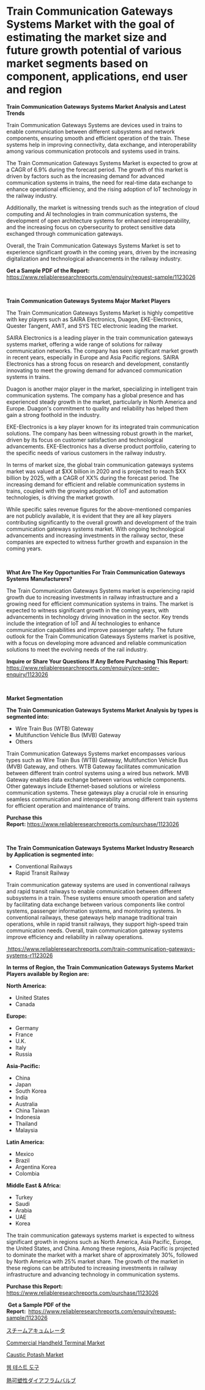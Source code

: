 <p><h1>Train Communication Gateways Systems Market with the goal of estimating the market size and future growth potential of various market segments based on component, applications, end user and region</h1></p><p><strong>Train Communication Gateways Systems Market Analysis and Latest Trends</strong></p>
<p><p>Train Communication Gateways Systems are devices used in trains to enable communication between different subsystems and network components, ensuring smooth and efficient operation of the train. These systems help in improving connectivity, data exchange, and interoperability among various communication protocols and systems used in trains.</p><p>The Train Communication Gateways Systems Market is expected to grow at a CAGR of 6.9% during the forecast period. The growth of this market is driven by factors such as the increasing demand for advanced communication systems in trains, the need for real-time data exchange to enhance operational efficiency, and the rising adoption of IoT technology in the railway industry. </p><p>Additionally, the market is witnessing trends such as the integration of cloud computing and AI technologies in train communication systems, the development of open architecture systems for enhanced interoperability, and the increasing focus on cybersecurity to protect sensitive data exchanged through communication gateways.</p><p>Overall, the Train Communication Gateways Systems Market is set to experience significant growth in the coming years, driven by the increasing digitalization and technological advancements in the railway industry.</p></p>
<p><strong>Get a Sample PDF of the Report:&nbsp;</strong> <a href="https://www.reliableresearchreports.com/enquiry/request-sample/1123026">https://www.reliableresearchreports.com/enquiry/request-sample/1123026</a></p>
<p>&nbsp;</p>
<p><strong>Train Communication Gateways Systems Major Market Players</strong></p>
<p><p>The Train Communication Gateways Systems Market is highly competitive with key players such as SAIRA Electronics, Duagon, EKE-Electronics, Quester Tangent, AMiT, and SYS TEC electronic leading the market. </p><p>SAIRA Electronics is a leading player in the train communication gateways systems market, offering a wide range of solutions for railway communication networks. The company has seen significant market growth in recent years, especially in Europe and Asia Pacific regions. SAIRA Electronics has a strong focus on research and development, constantly innovating to meet the growing demand for advanced communication systems in trains. </p><p>Duagon is another major player in the market, specializing in intelligent train communication systems. The company has a global presence and has experienced steady growth in the market, particularly in North America and Europe. Duagon's commitment to quality and reliability has helped them gain a strong foothold in the industry.</p><p>EKE-Electronics is a key player known for its integrated train communication solutions. The company has been witnessing robust growth in the market, driven by its focus on customer satisfaction and technological advancements. EKE-Electronics has a diverse product portfolio, catering to the specific needs of various customers in the railway industry.</p><p>In terms of market size, the global train communication gateways systems market was valued at $XX billion in 2020 and is projected to reach $XX billion by 2025, with a CAGR of XX% during the forecast period. The increasing demand for efficient and reliable communication systems in trains, coupled with the growing adoption of IoT and automation technologies, is driving the market growth. </p><p>While specific sales revenue figures for the above-mentioned companies are not publicly available, it is evident that they are all key players contributing significantly to the overall growth and development of the train communication gateways systems market. With ongoing technological advancements and increasing investments in the railway sector, these companies are expected to witness further growth and expansion in the coming years.</p></p>
<p>&nbsp;</p>
<p><strong>What Are The Key Opportunities For Train Communication Gateways Systems Manufacturers?</strong></p>
<p><p>The Train Communication Gateways Systems market is experiencing rapid growth due to increasing investments in railway infrastructure and a growing need for efficient communication systems in trains. The market is expected to witness significant growth in the coming years, with advancements in technology driving innovation in the sector. Key trends include the integration of IoT and AI technologies to enhance communication capabilities and improve passenger safety. The future outlook for the Train Communication Gateways Systems market is positive, with a focus on developing more advanced and reliable communication solutions to meet the evolving needs of the rail industry.</p></p>
<p><strong>Inquire or Share Your Questions If Any Before Purchasing This Report:</strong> <a href="https://www.reliableresearchreports.com/enquiry/pre-order-enquiry/1123026">https://www.reliableresearchreports.com/enquiry/pre-order-enquiry/1123026</a></p>
<p>&nbsp;</p>
<p><strong>Market Segmentation</strong></p>
<p><strong>The Train Communication Gateways Systems Market Analysis by types is segmented into:</strong></p>
<p><ul><li>Wire Train Bus (WTB) Gateway</li><li>Multifunction Vehicle Bus (MVB) Gateway</li><li>Others</li></ul></p>
<p><p>Train Communication Gateways Systems market encompasses various types such as Wire Train Bus (WTB) Gateway, Multifunction Vehicle Bus (MVB) Gateway, and others. WTB Gateway facilitates communication between different train control systems using a wired bus network. MVB Gateway enables data exchange between various vehicle components. Other gateways include Ethernet-based solutions or wireless communication systems. These gateways play a crucial role in ensuring seamless communication and interoperability among different train systems for efficient operation and maintenance of trains.</p></p>
<p><strong>Purchase this Report:&nbsp;</strong><a href="https://www.reliableresearchreports.com/purchase/1123026">https://www.reliableresearchreports.com/purchase/1123026</a></p>
<p>&nbsp;</p>
<p><strong>The Train Communication Gateways Systems Market Industry Research by Application is segmented into:</strong></p>
<p><ul><li>Conventional Railways</li><li>Rapid Transit Railway</li></ul></p>
<p><p>Train communication gateway systems are used in conventional railways and rapid transit railways to enable communication between different subsystems in a train. These systems ensure smooth operation and safety by facilitating data exchange between various components like control systems, passenger information systems, and monitoring systems. In conventional railways, these gateways help manage traditional train operations, while in rapid transit railways, they support high-speed train communication needs. Overall, train communication gateway systems improve efficiency and reliability in railway operations.</p></p>
<p><a href="https://www.reliableresearchreports.com/train-communication-gateways-systems-r1123026">&nbsp;https://www.reliableresearchreports.com/train-communication-gateways-systems-r1123026</a></p>
<p><strong>In terms of Region, the Train Communication Gateways Systems Market Players available by Region are:</strong></p>
<p>
    <p> <strong> North America: </strong>
        <ul>
            <li>United States</li>
            <li>Canada</li>
        </ul>
        </p> 
    <p> <strong> Europe: </strong>
        <ul>
            <li>Germany</li>
            <li>France</li>
            <li>U.K.</li>
            <li>Italy</li>
            <li>Russia</li>
        </ul>
        </p> 
    <p> <strong> Asia-Pacific: </strong>
        <ul>
            <li>China</li>
            <li>Japan</li>
            <li>South Korea</li>
            <li>India</li>
            <li>Australia</li>
            <li>China Taiwan</li>
            <li>Indonesia</li>
            <li>Thailand</li>
            <li>Malaysia</li>
        </ul>
        </p> 
    <p> <strong> Latin America: </strong>
        <ul>
            <li>Mexico</li>
            <li>Brazil</li>
            <li>Argentina Korea</li>
            <li>Colombia</li>
        </ul>
        </p> 
    <p> <strong> Middle East & Africa: </strong>
        <ul>
            <li>Turkey</li>
            <li>Saudi</li>
            <li>Arabia</li>
            <li>UAE</li>
            <li>Korea</li>
        </ul>
    </p>
    </p>
<p><p>The train communication gateways systems market is expected to witness significant growth in regions such as North America, Asia Pacific, Europe, the United States, and China. Among these regions, Asia Pacific is projected to dominate the market with a market share of approximately 30%, followed by North America with 25% market share. The growth of the market in these regions can be attributed to increasing investments in railway infrastructure and advancing technology in communication systems.</p></p>
<p><strong>Purchase this Report: </strong><a href="https://www.reliableresearchreports.com/purchase/1123026">https://www.reliableresearchreports.com/purchase/1123026</a></p>
<p>&nbsp;<strong>Get a Sample PDF of the Report:&nbsp;&nbsp;</strong><a href="https://www.reliableresearchreports.com/enquiry/request-sample/1123026">https://www.reliableresearchreports.com/enquiry/request-sample/1123026</a></p>
<p><strong></strong></p>
<p><p><a href="https://github.com/cnnriuez22368/Market-Research-Report-List-1/blob/main/685743520544.md">スチームアキュムレータ</a></p><p><a href="https://github.com/yemakinde/Market-Research-Report-List-2/blob/main/commercial-handheld-terminal-market.md">Commercial Handheld Terminal Market</a></p><p><a href="https://issuu.com/reportprime-2/docs/caustic-potash-market-size-2030.pptx">Caustic Potash Market</a></p><p><a href="https://github.com/iansanftyord09878/Market-Research-Report-List-1/blob/main/452253218928.md">웹 테스트 도구</a></p><p><a href="https://github.com/LeanneBruen2023/Market-Research-Report-List-1/blob/main/583670620545.md">熱可塑性ダイアフラムバルブ</a></p></p>